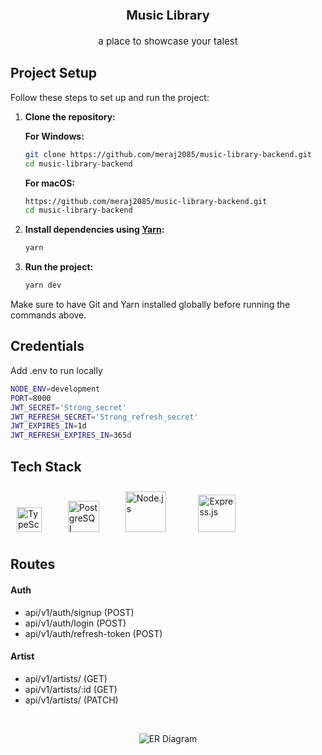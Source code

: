 <p align="center" style="font-size: 20px; font-weight: bold;">Music Library</p>
<p align="center" style="font-size: 15px;">a place to showcase your talest</p>

## Project Setup

Follow these steps to set up and run the project:

1. **Clone the repository:**

    **For Windows:**
    ```bash
    git clone https://github.com/meraj2085/music-library-backend.git
    cd music-library-backend
    ```

    **For macOS:**
    ```bash
    https://github.com/meraj2085/music-library-backend.git
    cd music-library-backend
    ```

2. **Install dependencies using [Yarn](https://yarnpkg.com/):**
    ```bash
    yarn
    ```

3. **Run the project:**
    ```bash
    yarn dev
    ```

Make sure to have Git and Yarn installed globally before running the commands above.


## Credentials

Add .env to run locally

```bash
NODE_ENV=development
PORT=8000
JWT_SECRET='Strong_secret'
JWT_REFRESH_SECRET='Strong_refresh_secret'
JWT_EXPIRES_IN=1d
JWT_REFRESH_EXPIRES_IN=365d

```



## Tech Stack

<div align="left">  
<a href="https://www.typescriptlang.org/" target="_blank"><img style="margin: 10px" src="https://profilinator.rishav.dev/skills-assets/typescript-original.svg" alt="TypeScript" height="40" /></a>  
<span style="margin: 0 10px;">&nbsp;</span>
<a href="https://www.postgresql.org/" target="_blank"><img src="https://profilinator.rishav.dev/skills-assets/postgresql-original-wordmark.svg" alt="PostgreSQL" height="50" /></a> 
<span style="margin: 0 10px;">&nbsp;</span>
<a href="https://nodejs.org/" target="_blank"><img style="margin: 10px" src="https://profilinator.rishav.dev/skills-assets/nodejs-original-wordmark.svg" alt="Node.js" height="65" /></a>  
<span style="margin: 0 10px;">&nbsp;</span>
<a href="https://expressjs.com/" target="_blank"><img style="margin: 10px" src="https://profilinator.rishav.dev/skills-assets/express-original-wordmark.svg" alt="Express.js" height="60" /></a>  
</div>


## Routes

#### Auth

- api/v1/auth/signup (POST)
- api/v1/auth/login (POST)
- api/v1/auth/refresh-token (POST)

#### Artist

- api/v1/artists/ (GET)
- api/v1/artists/:id (GET)
- api/v1/artists/ (PATCH)

<span style="margin: 10 0;">&nbsp;</span>


<p align="center">
  <img src="https://res.cloudinary.com/dn163fium/image/upload/v1705394276/d9v6eifmj3xzryai3p1t.png" alt="ER Diagram" style="max-width: 300px;">
</p>